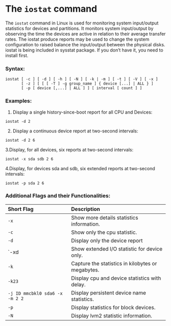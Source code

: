 # The `iostat` command

The `iostat` command in Linux is used for monitoring system input/output statistics for devices and partitions. It monitors system input/output by observing the time the devices are active in relation to their average transfer rates. The iostat produce reports may be used to change the system configuration to raised balance the input/output between the physical disks. iostat is being included in sysstat package. If you don’t have it, you need to install first.

### Syntax:

```[linux]
iostat [ -c ] [ -d ] [ -h ] [ -N ] [ -k | -m ] [ -t ] [ -V ] [ -x ]
       [ -z ] [ [ [ -T ] -g group_name ] { device [...] | ALL } ]
       [ -p [ device [,...] | ALL ] ] [ interval [ count ] ]
```

### Examples:

1. Display a single history-since-boot report for all CPU and Devices:
```[linux]
iostat -d 2
```

2. Display a continuous device report at two-second intervals:
```[linux]
iostat -d 2 6
```

3.Display, for all devices, six reports at two-second intervals:
```[linux]
iostat -x sda sdb 2 6
```

4.Display, for devices sda and sdb, six extended reports at two-second intervals:
```[linux]
iostat -p sda 2 6
```

### Additional Flags and their Functionalities:

| **Short Flag**                  | **Description**                                            |                                                                      
| :------------------------------ | :--------------------------------------------------------- |
| `-x`                            | Show more details statistics information.                  |                                                                      
| `-c`                            | Show only the cpu statistic.                               |                                                                      
| `-d`                            | Display only the device report                             |                                                                       
| `-xd                            | Show extended I/O statistic for device only.               |                                                           
| `-k`                            | Capture the statistics in kilobytes or megabytes.          |                                                                      
| `-k23`                          | Display cpu and device statistics with delay.              |
| `-j ID mmcbkl0 sda6 -x -m 2 2`  | Display persistent device name statistics.                 |                                                                      
| `-p `                           | Display statistics for block devices.                      |                                                                
| `-N `                           |  Display lvm2 statistic information.                       | 
